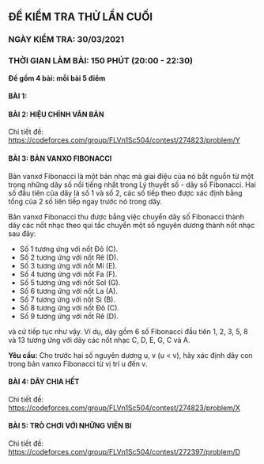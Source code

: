 ## ĐỀ KIỂM TRA THỬ LẦN CUỐI
### NGÀY KIỂM TRA: 30/03/2021
### THỜI GIAN LÀM BÀI: 150 PHÚT (20:00 - 22:30)

**Đề gồm 4 bài: mỗi bài 5 điểm**

#### BÀI 1:


#### BÀI 2: HIỆU CHỈNH VĂN BẢN
Chi tiết đề: https://codeforces.com/group/FLVn1Sc504/contest/274823/problem/Y 

#### BÀI 3: BẢN VANXO FIBONACCI 

Bản vanxơ Fibonacci là một bản nhạc mà giai điệu của nó bắt nguồn từ một trong những dãy số nổi tiếng nhất trong Lý thuyết số - dãy số Fibonacci. Hai số đầu tiên của dãy là số 1 và số 2, các số tiếp theo được xác định bằng tổng của 2 số liên tiếp ngay trước nó trong dãy.

Bản vanxơ Fibonacci thu được bằng việc chuyển dãy số Fibonacci thành dãy các nốt nhạc theo qui tắc chuyển một số nguyên dương thành nốt nhạc sau đây:

- Số 1 tương ứng với nốt Đô (C).
- Số 2 tương ứng với nốt Rê (D).
- Số 3 tương ứng với nốt Mi (E).
- Số 4 tương ứng với nốt Fa (F).
- Số 5 tương ứng với nốt Sol (G).
- Số 6 tương ứng với nốt La (A).
- Số 7 tương ứng với nốt Si (B).
- Số 8 tương ứng với nốt Đô (C).
- Số 9 tương ứng với nốt Rê (D).

và cứ tiếp tục như vậy. Ví dụ, dãy gồm 6 số Fibonacci đầu tiên 1, 2, 3, 5, 8 và 13 tương ứng với dãy các nốt nhạc C, D, E, G, C và A.


**Yêu cầu:** Cho trước hai số nguyên dương u, v (u < v), hãy xác định dãy con trong bản vanxo Fibonacci từ vị trí u đến v. 



#### BÀI 4: DÃY CHIA HẾT
Chi tiết đề: https://codeforces.com/group/FLVn1Sc504/contest/274823/problem/X

#### BÀI 5: TRÒ CHƠI VỚI NHỮNG VIÊN BI
Chi tiết đề: https://codeforces.com/group/FLVn1Sc504/contest/272397/problem/D


